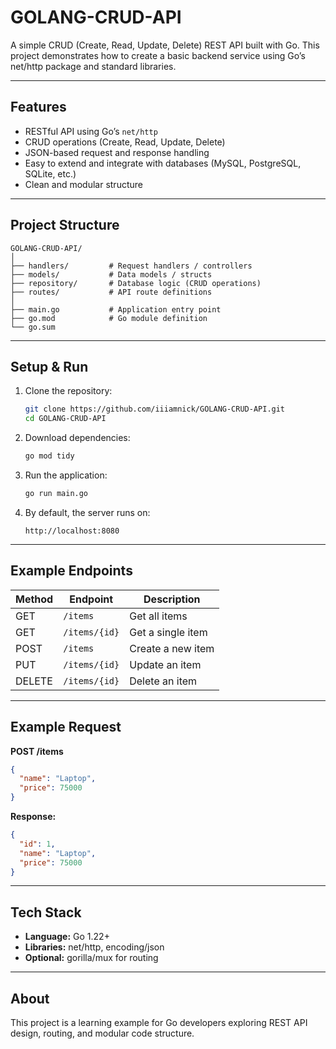 # GOLANG-CRUD-API

A simple CRUD (Create, Read, Update, Delete) REST API built with Go.
This project demonstrates how to create a basic backend service using Go’s net/http package and standard libraries.

---

## Features

* RESTful API using Go’s `net/http`
* CRUD operations (Create, Read, Update, Delete)
* JSON-based request and response handling
* Easy to extend and integrate with databases (MySQL, PostgreSQL, SQLite, etc.)
* Clean and modular structure

---

## Project Structure

```
GOLANG-CRUD-API/
│
├── handlers/         # Request handlers / controllers
├── models/           # Data models / structs
├── repository/       # Database logic (CRUD operations)
├── routes/           # API route definitions
│
├── main.go           # Application entry point
├── go.mod            # Go module definition
└── go.sum
```

---

##  Setup & Run

1. Clone the repository:

   ```bash
   git clone https://github.com/iiiamnick/GOLANG-CRUD-API.git
   cd GOLANG-CRUD-API
   ```

2. Download dependencies:

   ```bash
   go mod tidy
   ```

3. Run the application:

   ```bash
   go run main.go
   ```

4. By default, the server runs on:

   ```
   http://localhost:8080
   ```

---

## Example Endpoints

| Method | Endpoint      | Description       |
| ------ | ------------- | ----------------- |
| GET    | `/items`      | Get all items     |
| GET    | `/items/{id}` | Get a single item |
| POST   | `/items`      | Create a new item |
| PUT    | `/items/{id}` | Update an item    |
| DELETE | `/items/{id}` | Delete an item    |

---

## Example Request

**POST /items**

```json
{
  "name": "Laptop",
  "price": 75000
}
```

**Response:**

```json
{
  "id": 1,
  "name": "Laptop",
  "price": 75000
}
```

---

## Tech Stack

* **Language:** Go 1.22+
* **Libraries:** net/http, encoding/json
* **Optional:** gorilla/mux for routing 

---

##  About

This project is a learning example for Go developers exploring REST API design, routing, and modular code structure.
